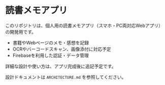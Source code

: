# 読書メモアプリ

このリポジトリは、個人用の読書メモアプリ（スマホ・PC両対応Webアプリ）の開発用です。

- 書籍やWebページのメモ・感想を記録
- OCRやバーコードスキャン、画像添付に対応予定
- Firebaseを利用した認証・データ管理

詳細な設計や使い方は、アプリ完成後に追記予定です。

設計ドキュメントは `ARCHITECTURE.md` を参照してください。 